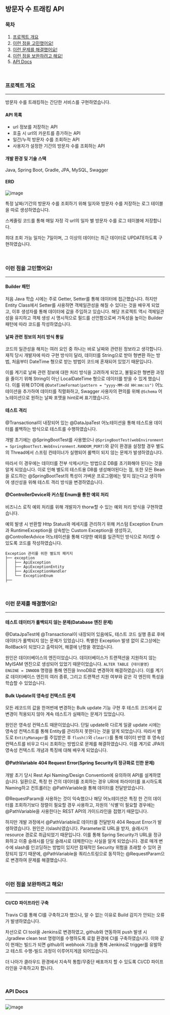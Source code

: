 ## 방문자 수 트래킹 API

### 목차
1. [프로젝트 개요](###프로젝트-개요)
2. [이런 점을 고민했어요!](###이런-점을-고민했어요!)
3. [이런 문제를 해결했어요!](###이런-문제를-해결했어요!)
4. [이런 점을 보완하려고 해요!](###이런-점을-보완하려고-해요!)
5. [API Docs](###API-Docs)

<br/>

### 프로젝트 개요
---
방문자 수를 트래킹하는 간단한 서비스를 구현하였습니다.

#### API 목록
- url 정보를 저장하는 API
- 호출 시 url의 카운트를 증가하는 API
- 일간/누적 방문자 수를 조회하는 API
- 사용자가 설정한 기간의 방문자 수를 조회하는 API

#### 개발 환경 및 기술 스택
Java, Spring Boot, Gradle, JPA, MySQL, Swagger

#### ERD
![image](https://github.com/Sesolj/visitorTracking/assets/147023239/59999f25-db0a-4c56-8d14-ab541ed20324)

특정 날짜/기간의 방문자 수를 조회하기 위해 일자와 방문자 수를 저장하는 로그 테이블을 따로 생성하였습니다.

스케줄링 코드를 통해 매일 자정 각 url의 일자 별 방문자 수를 로그 테이블에 저장합니다.

최대 조회 가능 일자는 7일이며, 그 이상의 데이터는 최근 데이터로 UPDATE하도록 구현하였습니다.

<br/>

### 이런 점을 고민했어요!
---
#### Builder 패턴
처음 Java 학습 시에는 주로 Getter, Setter를 통해 데이터에 접근했습니다. 하지만 Entity Class에서 Setter를 사용하면 객체일관성을 해칠 수 있다는 것을 배우게 되었고, 이후 생성자를 통해 데이터에 값을 주입하고 있습니다. 해당 프로젝트 역시 객체일관성을 유지하고 객체 생성 시 명시적으로 필드를 선언함으로써 가독성을 높이는 Builder 패턴에 따라 코드를 작성하였습니다.

#### 날짜 관련 정보의 처리 방식 통일
코드의 일관성을 해치는 여러 요인 중 하나는 바로 날짜와 관련된 정보라고 생각합니다. 재직 당시 개발자에 따라 구현 방식이 달라, 데이터를 String으로 받아 형변환 하는 방법, 처음부터 DateTime 형으로 받는 방법이 코드에 혼재되어 있었기 때문입니다.

이를 계기로 날짜 관련 정보에 대한 처리 방식을 고려하게 되었고, 불필요한 형변환 과정을 줄이기 위해 String이 아닌 LocalDateTime 형으로 데이터를 받을 수 있게 했습니다. 이를 위해 DTO에 ```@DateTimeFormat(pattern = "yyyy-MM-dd HH:mm:ss")``` 어노테이션을 추가하여 데이터를 직렬화하고, Swagger 사용자의 편의를 위해 ```@Schema``` 어노테이션으로 원하는 날짜 포맷을 hint로써 표기했습니다.

#### 테스트 격리
@Transactional이 내장되어 있는 @DataJpaTest 어노테이션을 통해 테스트용 데이터를 롤백하는 방식으로 테스트를 수행하였습니다.

개발 초기에는 @SpringBootTest를 사용했으나 ```@SpringBootTest(webEnvironment = SpringBootTest.WebEnvironment.RANDOM_PORT)```와 같이 환경을 설정할 경우 별도의 Thread에서 스프링 컨테이너가 실행되어 롤백이 되지 않는 문제가 발생하였습니다.

따라서 이 경우에는 데이터를 전부 삭제시키는 방법으로 DB를 초기화해야 된다는 것을 알게 되었습니다. 이로 인해 별도의 테스트용 DB를 생성해야된다는 점, 또한 모든 Bean을 로드하는 @SpringBootTest의 특성이 가벼운 프로그램에는 맞지 않는다고 생각하여 생산성을 위해 테스트 격리 방식을 변경하였습니다.

#### @ControllerDevice와 커스텀 Enum을 통한 예외 처리
비즈니스 로직 예외 처리를 위해 개발자가 thorw할 수 있는 예외 처리 방식을 구현하였습니다.

예외 발생 시 반환할 Http Status와 메세지를 관리하기 위해 커스텀 Exception Enum과 RuntimeException을 상속받는 Custom Exception을 생성하고, @ControllerAdvice 어노테이션을 통해 다양한 예외를 일관적인 방식으로 처리할 수 있도록 코드를 작성하였습니다.
```
Exception 관리를 위한 별도의 패키지
├── exception
│   ├── ApiException
│   ├── ApiExceptionEntity
│   ├── ApiExceptionHandler
│   └── ExceptionEnum
├──
```

<br/>

### 이런 문제를 해결했어요!
---
#### 테스트 데이터가 롤백되지 않는 문제(Database 엔진 문제)
@DataJpaTest에 @Transactional이 내장되어 있음에도, 테스트 코드 실행 종료 후에 데이터가 롤백되지 않는 문제가 있었습니다. 특별한 Exception 발생 없이 로그상에는 RollBack이 되었다고 출력되어, 해결에 난항을 겪었습니다.

원인은 데이터베이스의 엔진이었습니다. 데이터베이스가 트랜잭션을 지원하지 않는 MyISAM 엔진으로 생성되어 있었기 때문이었습니다. ```ALTER TABLE {테이블명} ENGINE = INNODB``` 명령을 통해 엔진을 InnoDB로 변경하여 해결하였습니다. 이를 계기로 데이터베이스 엔진의 여러 종류, 그리고 트랜잭션 지원 여부와 같은 각 엔진의 특성을 학습할 수 있었습니다.

#### Bulk Update의 영속성 컨텍스트 문제
모든 레코드의 값을 한꺼번에 변경하는 Bulk update 기능 구현 후 테스트 코드에서 값 변경이 적용되지 않아 계속 테스트가 실패하는 문제가 있었습니다.

원인은 영속성 컨텍스트 때문이었습니다. 단일 update와 다르게 일괄 update 시에는 영속성 컨텍스트를 통해 Entity를 관리하지 못한다는 것을 알게 되었습니다. 따라서 별도로 ```EntityManager```를 주입받은 후 ```flush()```와 ```clear()```를 통해 데이터 반영 후 영속성 컨텍스트를 비우고 다시 조회하는 방법으로 문제를 해결하였습니다. 이를 계기로 JPA의 영속성 컨텍스트 개념과 특징에 대해 배우게 되었습니다.

#### @PathVariable 404 Request Error(Spring Security의 정규화로 인한 문제)
개발 초기 당시 Rest Api Naming/Design Convention에 유의하여 API를 설계하였습니다. 일환으로, 특정 한 건의 데이터를 조회하는 경우 URI에 파라미터를 표시하도록 Naming하고 컨트롤러는 @PathVariable을 통해 데이터를 전달받았습니다.

@RequestParam을 사용하는 것이 익숙했으나 해당 어노테이션은 특정 한 건의 데이터를 조회하기보다 정렬이 필요할 경우 사용하고, 자원의 '식별'이 필요할 경우에는 @PathVariable을 사용한다는 REST API의 가이드라인을 접했기 때문입니다.

하지만 개발 과정에서 @PathVariable로 데이터를 전달받자 404 Requst Error가 발생하였습니다. 원인은 /(slash)였습니다. Parameter로 URL을 받자, 슬래시가 resource 경로로 취급되었기 때문입니다. 이를 통해 Spring Security가 URL을 정규화하고 이중 슬래시를 단일 슬래시로 대체한다는 사실을 알게 되었습니다. 경로 매개 변수에 slash를 인코딩하는 방법이 있지만 잠재적인 Security 위험을 초래할 수 있어 권장되지 않기 때문에, @PathVariable을 쿼리스트링으로 동작하는 @RequestParam으로 변경하여 문제를 해결했습니다. 


<br/>

### 이런 점을 보완하려고 해요!
---
#### CI/CD 파이프라인 구축
Travis CI를 통해 CI를 구축하고자 했으나, 알 수 없는 이유로 Build 감지가 안되는 오류가 발생하였습니다. 

차선으로 CI tool을 Jenkins로 변경하였고, github와 연동하여 push 발생 시 ./gradlew clean test 명령어를 수행하도록 로컬 환경에 CI를 구축하였습니다.
이와 같이 현재는 빌드가 되면 github의 webhook 기능을 통해 Jenkins로 trigger를 유발하고 테스트 수행-빌드 과정이 이루어지게끔 되어있습니다.

더 나아가 클라우드 환경에서 지속적 통합/무중단 배포까지 할 수 있도록 CI/CD 파이프라인을 구축하고자 합니다.

<br/>

### API Docs
---
![image](https://github.com/Sesolj/visitorTracking/assets/147023239/5886c02f-82c7-4573-8919-ef544f3fe93a)


